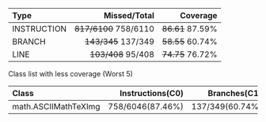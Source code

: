|Type       |         Missed/Total|        Coverage|
|:---       |                 ---:|            ---:|
|INSTRUCTION|~~817/6100~~ 758/6110|~~86.61~~ 87.59%|
|BRANCH     |  ~~143/345~~ 137/349|~~58.55~~ 60.74%|
|LINE       |   ~~103/408~~ 95/408|~~74.75~~ 76.72%|

Class list with less coverage (Worst 5)

|Class               |Instructions(C0)|   Branches(C1)|
|:---                |            ---:|           ---:|
|math.ASCIIMathTeXImg|758/6046(87.46%)|137/349(60.74%)|
